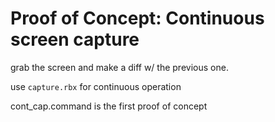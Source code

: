 # Proof of Concept: Continuous screen capture

grab the screen and make a diff w/ the previous one.

use `capture.rbx` for continuous operation

cont_cap.command is the first proof of concept
